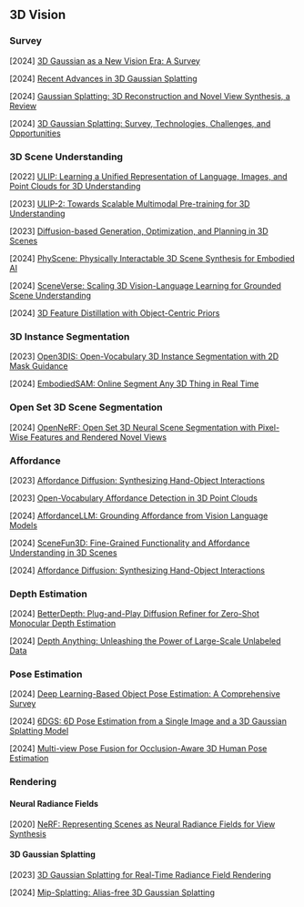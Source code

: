 ## 3D Vision

### Survey

[2024] [3D Gaussian as a New Vision Era: A Survey](https://arxiv.org/abs/2402.07181) 

[2024] [Recent Advances in 3D Gaussian Splatting](https://arxiv.org/abs/2403.11134)

[2024] [Gaussian Splatting: 3D Reconstruction and Novel View Synthesis, a Review](https://arxiv.org/abs/2405.03417)

[2024] [3D Gaussian Splatting: Survey, Technologies, Challenges, and Opportunities](https://arxiv.org/abs/2407.17418)



### 3D Scene Understanding

[2022] [ULIP: Learning a Unified Representation of Language, Images, and Point Clouds for 3D Understanding](https://arxiv.org/abs/2212.05171)

[2023] [ULIP-2: Towards Scalable Multimodal Pre-training for 3D Understanding](https://arxiv.org/abs/2305.08275)

[2023] [Diffusion-based Generation, Optimization, and Planning in 3D Scenes](https://arxiv.org/abs/2301.06015)

[2024] [PhyScene: Physically Interactable 3D Scene Synthesis for Embodied AI](https://arxiv.org/abs/2404.09465)

[2024] [SceneVerse: Scaling 3D Vision-Language Learning for Grounded Scene Understanding](https://arxiv.org/abs/2401.09340)

[2024] [3D Feature Distillation with Object-Centric Priors](https://arxiv.org/abs/2406.18742)



### 3D Instance Segmentation

[2023] [Open3DIS: Open-Vocabulary 3D Instance Segmentation with 2D Mask Guidance](https://arxiv.org/abs/2312.10671)

[2024] [EmbodiedSAM: Online Segment Any 3D Thing in Real Time](https://arxiv.org/abs/2408.11811)



### Open Set 3D Scene Segmentation

[2024] [OpenNeRF: Open Set 3D Neural Scene Segmentation with Pixel-Wise Features and Rendered Novel Views](https://arxiv.org/abs/2404.03650)



### Affordance

[2023] [Affordance Diffusion: Synthesizing Hand-Object Interactions](https://arxiv.org/abs/2303.12538)

[2023] [Open-Vocabulary Affordance Detection in 3D Point Clouds](https://arxiv.org/abs/2303.02401)

[2024] [AffordanceLLM: Grounding Affordance from Vision Language Models](https://arxiv.org/abs/2401.06341)

[2024] [SceneFun3D: Fine-Grained Functionality and Affordance Understanding in 3D Scenes](https://scenefun3d.github.io/)

[2024] [Affordance Diffusion: Synthesizing Hand-Object Interactions](https://arxiv.org/abs/2303.12538)



### Depth Estimation

[2024] [BetterDepth: Plug-and-Play Diffusion Refiner for Zero-Shot Monocular Depth Estimation](https://arxiv.org/abs/2407.17952)

[2024] [Depth Anything: Unleashing the Power of Large-Scale Unlabeled Data](https://arxiv.org/abs/2401.10891)



### Pose Estimation

[2024] [Deep Learning-Based Object Pose Estimation: A Comprehensive Survey](https://arxiv.org/abs/2405.07801)

[2024] [6DGS: 6D Pose Estimation from a Single Image and a 3D Gaussian Splatting Model](https://arxiv.org/abs/2407.15484)

[2024] [Multi-view Pose Fusion for Occlusion-Aware 3D Human Pose Estimation](https://arxiv.org/abs/2408.15810)



### Rendering

#### Neural  Radiance Fields

[2020] [NeRF: Representing Scenes as Neural Radiance Fields for View Synthesis](https://arxiv.org/abs/2003.08934)

#### 3D Gaussian Splatting

[2023] [3D Gaussian Splatting for Real-Time Radiance Field Rendering](https://arxiv.org/abs/2308.04079)

[2024] [Mip-Splatting: Alias-free 3D Gaussian Splatting](https://arxiv.org/abs/2311.16493)
